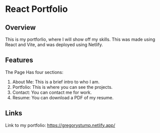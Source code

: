 # React Portfolio

## Overview
This is my portforlio, where I will show off my skills.
This was made using React and Vite, and was deployed using Netlify.

## Features
The Page Has four sections:
1. About Me: This is a brief intro to who I am.
2. Portfolio: This is where you can see the projects.
3. Contact: You can contact me for work.
4. Resume: You can download a PDF of my resume.

## Links
Link to my portfolio: https://gregorystump.netlify.app/
